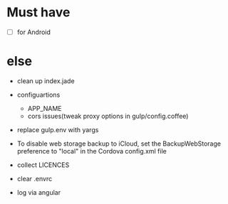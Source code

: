 # Must have

- [ ] for Android

# else

- clean up index.jade
- configuartions
  - APP_NAME
  - cors issues(tweak proxy options in gulp/config.coffee)
- replace gulp.env with yargs

- To disable web storage backup to iCloud, set the BackupWebStorage preference to "local" in the Cordova config.xml file
- collect LICENCES

- clear .envrc

- log via angular
